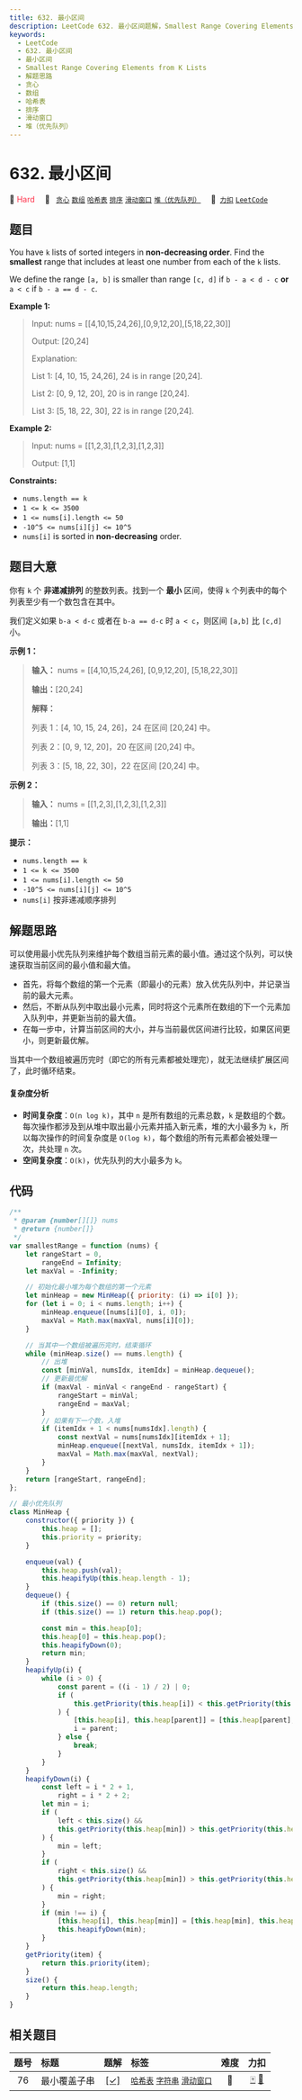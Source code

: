 ```yaml
---
title: 632. 最小区间
description: LeetCode 632. 最小区间题解，Smallest Range Covering Elements from K Lists，包含解题思路、复杂度分析以及完整的 JavaScript 代码实现。
keywords:
  - LeetCode
  - 632. 最小区间
  - 最小区间
  - Smallest Range Covering Elements from K Lists
  - 解题思路
  - 贪心
  - 数组
  - 哈希表
  - 排序
  - 滑动窗口
  - 堆（优先队列）
---
```


# 632. 最小区间

🔴 <font color=#ff334b>Hard</font>&emsp; 🔖&ensp; [`贪心`](/tag/greedy.md) [`数组`](/tag/array.md) [`哈希表`](/tag/hash-table.md) [`排序`](/tag/sorting.md) [`滑动窗口`](/tag/sliding-window.md) [`堆（优先队列）`](/tag/heap-priority-queue.md)&emsp; 🔗&ensp;[`力扣`](https://leetcode.cn/problems/smallest-range-covering-elements-from-k-lists) [`LeetCode`](https://leetcode.com/problems/smallest-range-covering-elements-from-k-lists)

## 题目

You have `k` lists of sorted integers in **non-decreasing order**. Find the
**smallest** range that includes at least one number from each of the `k`
lists.

We define the range `[a, b]` is smaller than range `[c, d]` if `b - a < d - c`
**or** `a < c` if `b - a == d - c`.

**Example 1:**

> Input: nums = [[4,10,15,24,26],[0,9,12,20],[5,18,22,30]]
>
> Output: [20,24]
>
> Explanation:
>
> List 1: [4, 10, 15, 24,26], 24 is in range [20,24].
>
> List 2: [0, 9, 12, 20], 20 is in range [20,24].
>
> List 3: [5, 18, 22, 30], 22 is in range [20,24].

**Example 2:**

> Input: nums = [[1,2,3],[1,2,3],[1,2,3]]
>
> Output: [1,1]

**Constraints:**

- `nums.length == k`
- `1 <= k <= 3500`
- `1 <= nums[i].length <= 50`
- `-10^5 <= nums[i][j] <= 10^5`
- `nums[i]` is sorted in **non-decreasing** order.

## 题目大意

你有 `k` 个 **非递减排列** 的整数列表。找到一个 **最小** 区间，使得 `k` 个列表中的每个列表至少有一个数包含在其中。

我们定义如果 `b-a < d-c` 或者在 `b-a == d-c` 时 `a < c`，则区间 `[a,b]` 比 `[c,d]` 小。

**示例 1：**

> **输入：** nums = [[4,10,15,24,26], [0,9,12,20], [5,18,22,30]]
>
> **输出：**[20,24]
>
> **解释：**
>
> 列表 1：[4, 10, 15, 24, 26]，24 在区间 [20,24] 中。
>
> 列表 2：[0, 9, 12, 20]，20 在区间 [20,24] 中。
>
> 列表 3：[5, 18, 22, 30]，22 在区间 [20,24] 中。

**示例 2：**

> **输入：** nums = [[1,2,3],[1,2,3],[1,2,3]]
>
> **输出：**[1,1]

**提示：**

- `nums.length == k`
- `1 <= k <= 3500`
- `1 <= nums[i].length <= 50`
- `-10^5 <= nums[i][j] <= 10^5`
- `nums[i]` 按非递减顺序排列

## 解题思路

可以使用最小优先队列来维护每个数组当前元素的最小值。通过这个队列，可以快速获取当前区间的最小值和最大值。

- 首先，将每个数组的第一个元素（即最小的元素）放入优先队列中，并记录当前的最大元素。
- 然后，不断从队列中取出最小元素，同时将这个元素所在数组的下一个元素加入队列中，并更新当前的最大值。
- 在每一步中，计算当前区间的大小，并与当前最优区间进行比较，如果区间更小，则更新最优解。

当其中一个数组被遍历完时（即它的所有元素都被处理完），就无法继续扩展区间了，此时循环结束。

#### 复杂度分析

- **时间复杂度**：`O(n log k)`，其中 `n` 是所有数组的元素总数，`k` 是数组的个数。每次操作都涉及到从堆中取出最小元素并插入新元素，堆的大小最多为 `k`，所以每次操作的时间复杂度是 `O(log k)`，每个数组的所有元素都会被处理一次，共处理 `n` 次。
- **空间复杂度**：`O(k)`，优先队列的大小最多为 `k`。

## 代码

```javascript
/**
 * @param {number[][]} nums
 * @return {number[]}
 */
var smallestRange = function (nums) {
	let rangeStart = 0,
		rangeEnd = Infinity;
	let maxVal = -Infinity;

	// 初始化最小堆为每个数组的第一个元素
	let minHeap = new MinHeap({ priority: (i) => i[0] });
	for (let i = 0; i < nums.length; i++) {
		minHeap.enqueue([nums[i][0], i, 0]);
		maxVal = Math.max(maxVal, nums[i][0]);
	}

	// 当其中一个数组被遍历完时，结束循环
	while (minHeap.size() == nums.length) {
		// 出堆
		const [minVal, numsIdx, itemIdx] = minHeap.dequeue();
		// 更新最优解
		if (maxVal - minVal < rangeEnd - rangeStart) {
			rangeStart = minVal;
			rangeEnd = maxVal;
		}
		// 如果有下一个数，入堆
		if (itemIdx + 1 < nums[numsIdx].length) {
			const nextVal = nums[numsIdx][itemIdx + 1];
			minHeap.enqueue([nextVal, numsIdx, itemIdx + 1]);
			maxVal = Math.max(maxVal, nextVal);
		}
	}
	return [rangeStart, rangeEnd];
};

// 最小优先队列
class MinHeap {
	constructor({ priority }) {
		this.heap = [];
		this.priority = priority;
	}

	enqueue(val) {
		this.heap.push(val);
		this.heapifyUp(this.heap.length - 1);
	}
	dequeue() {
		if (this.size() == 0) return null;
		if (this.size() == 1) return this.heap.pop();

		const min = this.heap[0];
		this.heap[0] = this.heap.pop();
		this.heapifyDown(0);
		return min;
	}
	heapifyUp(i) {
		while (i > 0) {
			const parent = ((i - 1) / 2) | 0;
			if (
				this.getPriority(this.heap[i]) < this.getPriority(this.heap[parent])
			) {
				[this.heap[i], this.heap[parent]] = [this.heap[parent], this.heap[i]];
				i = parent;
			} else {
				break;
			}
		}
	}
	heapifyDown(i) {
		const left = i * 2 + 1,
			right = i * 2 + 2;
		let min = i;
		if (
			left < this.size() &&
			this.getPriority(this.heap[min]) > this.getPriority(this.heap[left])
		) {
			min = left;
		}
		if (
			right < this.size() &&
			this.getPriority(this.heap[min]) > this.getPriority(this.heap[right])
		) {
			min = right;
		}
		if (min !== i) {
			[this.heap[i], this.heap[min]] = [this.heap[min], this.heap[i]];
			this.heapifyDown(min);
		}
	}
	getPriority(item) {
		return this.priority(item);
	}
	size() {
		return this.heap.length;
	}
}
```

## 相关题目

<!-- prettier-ignore -->
| 题号 | 标题 | 题解 | 标签 | 难度 | 力扣 |
| :------: | :------ | :------: | :------ | :------: | :------: |
| 76 | 最小覆盖子串 | [[✓]](/problem/0076.md) |  [`哈希表`](/tag/hash-table.md) [`字符串`](/tag/string.md) [`滑动窗口`](/tag/sliding-window.md) | 🔴 | [🀄️](https://leetcode.cn/problems/minimum-window-substring) [🔗](https://leetcode.com/problems/minimum-window-substring) |